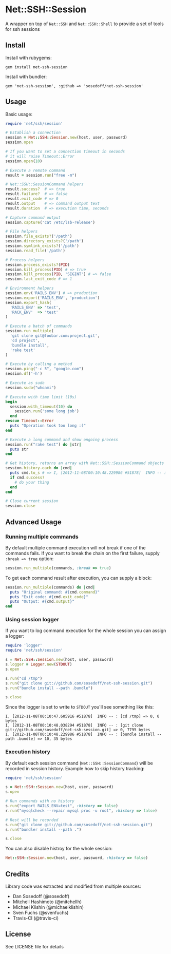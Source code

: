 # Net::SSH::Session

A wrapper on top of `Net::SSH` and `Net::SSH::Shell` to provide a set of tools for ssh sessions

## Install

Install with rubygems:

```
gem install net-ssh-session
```

Install with bundler:

```
gem 'net-ssh-session', :github => 'sosedoff/net-ssh-session'
```

## Usage

Basic usage:

```ruby
require 'net/ssh/session'

# Establish a connection
session = Net::SSH::Session.new(host, user, password)
session.open

# If you want to set a connection timeout in seconds
# it will raise Timeout::Error 
session.open(10)

# Execute a remote command
result = session.run("free -m")

# Net::SSH::SessionCommand helpers
result.success?  # => true
result.failure?  # => false
result.exit_code # => 0
result.output    # => command output text
result.duration  # => execution time, seconds

# Capture command output
session.capture('cat /etc/lsb-release')

# File helpers
session.file_exists?('/path')
session.directory_exists?('/path')
session.symlink_exists?('/path')
session.read_file('/path')

# Process helpers
session.process_exists?(PID)
session.kill_process(PID) # => true
session.kill_process(PID, 'SIGINT') # => false
session.last_exit_code # => 1

# Environment helpers
session.env('RAILS_ENV') # => production
session.export('RAILS_ENV', 'production')
session.export_hash(
  'RAILS_ENV' => 'test',
  'RACK_ENV'  => 'test'
)

# Execute a batch of commands
session.run_multiple(
  'git clone git@foobar.com:project.git',
  'cd project',
  'bundle install',
  'rake test'
)

# Execute by calling a method
session.ping("-c 5", "google.com")
session.df('-h')

# Execute as sudo
session.sudo("whoami")

# Execute with time limit (10s)
begin
  session.with_timeout(10) do
    session.run('some long job')
  end
rescue Timeout::Error
  puts "Operation took too long :("
end

# Execute a long command and show ongoing process
session.run("rake test") do |str|
  puts str
end

# Get history, returns an array with Net::SSH::SessionCommand objects
session.history.each do |cmd|
  puts cmd.to_s # => I, [2012-11-08T00:10:48.229986 #51878]  INFO -- : [bundle install --path .bundle] => 10, 35 bytes
  if cmd.success?
    # do your thing
  end
end

# Close current session
session.close
```

## Advanced Usage

### Running multiple commands

By default multiple command execution will not break if one of the commands fails. If you want to break the chain on the first failure, supply `:break => true` option:

```ruby
session.run_multiple(commands, :break => true)
```

To get each command result after execution, you can supply a block:

```ruby
session.run_multiple(commands) do |cmd|
  puts "Original command: #{cmd.command}"
  puts "Exit code: #{cmd.exit_code}"
  puts "Output: #{cmd.output}"
end
```

### Using session logger

If you want to log command execution for the whole session you can assign a logger:

```ruby
require 'logger'
require 'net/ssh/session'

s = Net::SSH::Session.new(host, user, password)
s.logger = Logger.new(STDOUT)
s.open

s.run("cd /tmp")
s.run("git clone git://github.com/sosedoff/net-ssh-session.git")
s.run("bundle install --path .bundle")

s.close
```

Since the logger is set to write to `STDOUT` you'll see something like this:

```
I, [2012-11-08T00:10:47.605916 #51878]  INFO -- : [cd /tmp] => 0, 0 bytes
I, [2012-11-08T00:10:48.038294 #51878]  INFO -- : [git clone git://github.com/sosedoff/net-ssh-session.git] => 0, 7795 bytes
I, [2012-11-08T00:10:48.229986 #51878]  INFO -- : [bundle install --path .bundle] => 10, 35 bytes
```

### Execution history

By default each session command (`Net::SSH::SessionCommand`) will be recorded in 
session history. Example how to skip history tracking:

```ruby
require 'net/ssh/session'

s = Net::SSH::Session.new(host, user, password)
s.open

# Run commands with no history
s.run("export RAILS_ENV=test", :history => false)
r.run("mysqlcheck --repair mysql proc -u root", :history => false)

# Rest will be recorded
s.run("git clone git://github.com/sosedoff/net-ssh-session.git")
s.run("bundler install --path .")

s.close
```

You can also disable histroy for the whole session:

```ruby
Net::SSH::Session.new(host, user, password, :history => false)
```

## Credits

Library code was extracted and modified from multiple sources:

- Dan Sosedoff (@sosedoff)
- Mitchell Hashimoto (@mitchellh)
- Michael Klishin (@michaelklishin)
- Sven Fuchs (@svenfuchs)
- Travis-CI (@travis-ci)

## License

See LICENSE file for details